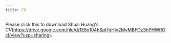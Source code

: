 ```yaml
---
title: CV
---
```


Please click this to download Shuai Huang's *CV*(https://drive.google.com/file/d/1E8x104hSpl7gHIv2MvMBFOz3hPHWROcI/view?usp=sharing).
